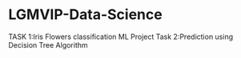 # LGMVIP-Data-Science
TASK 1:Iris Flowers classification ML Project
Task 2:Prediction using Decision Tree Algorithm
